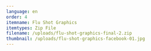```yaml
---
language: en
order: 4
itemname: Flu Shot Graphics
itemtypes: Zip File
filename: /uploads/flu-shot-graphics-final-2.zip
thumbnail: /uploads/flu-shot-graphics-facebook-01.jpg
---
```

